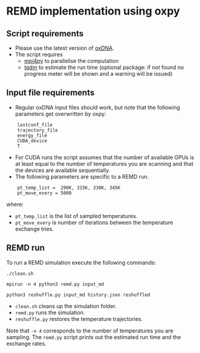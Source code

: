 # REMD implementation using oxpy

## Script requirements

- Please use the latest version of [oxDNA](https://github.com/lorenzo-rovigatti/oxDNA).
- The script requires
	- [mpi4py](https://pypi.org/project/mpi4py/) to parallelise the computation
	- [tqdm](https://github.com/tqdm/tqdm) to estimate the run time (optional package: if not found no progress meter will be shown and a warning will be issued)

## Input file requirements
- Regular oxDNA input files should work, but note that the following parameters get overwritten by oxpy:   

```
    lastconf_file 
    trajectory_file 
    energy_file 
    CUDA_device
    T
```

- For CUDA runs the script assumes that the number of available GPUs is at least equal to the number of
temperatures you are scanning and that the devices are available sequentially.
- The following parameters are specific to a REMD run.

```
    pt_temp_list =  290K, 315K, 330K, 345K
    pt_move_every = 5000 
```

where:

- `pt_temp_list` is the list of sampled temperatures.
- `pt_move_every` is number of iterations between the temperature exchange tries.


## REMD run 
To run a REMD simulation execute the following commands:

```shell
./clean.sh

mpirun -n 4 python3 remd.py input_md

python3 reshuffle.py input_md history.json reshuffled
```

- `clean.sh` cleans up the simulation folder.
- `remd.py`  runs the simulation.
- `reshuffle.py` restores the temperature trajectories.

Note that `-n 4` corresponds to the number of temperatures you are sampling.
The `remd.py` script prints out the estimated run time and the exchange rates.
